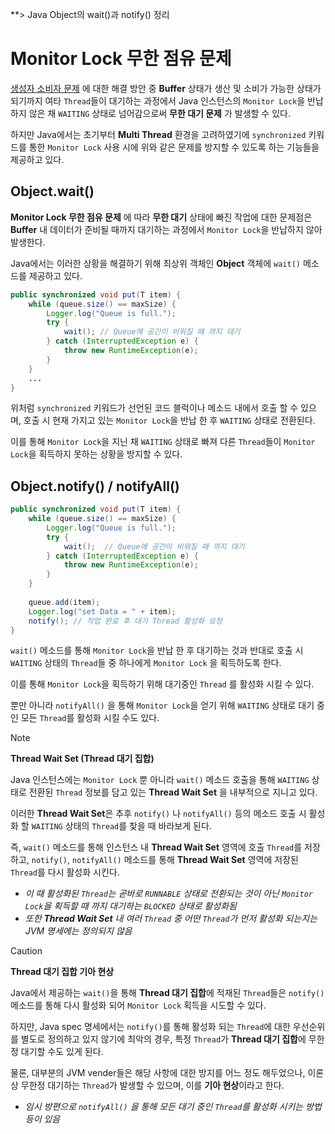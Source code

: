 **> Java Object의 wait()과 notify() 정리

# Monitor Lock 무한 점유 문제
[생성자 소비자 문제](13.%20Producer%20and%20Consumer%20Issue.md) 에 대한 해결 방안 중 **Buffer** 상태가 생산 및 소비가 가능한 상태가 되기까지 여타 `Thread`들이 대기하는 과정에서 Java 인스턴스의 `Monitor Lock`을 반납하지 않은 채 `WAITING` 상태로 넘어감으로써 **무한 대기 문제** 가 발생할 수 있다.

하지만 Java에서는 초기부터 **Multi Thread** 환경을 고려하였기에 `synchronized` 키워드를 통한 `Monitor Lock` 사용 시에 위와 같은 문제를 방지할 수 있도록 하는 기능들을 제공하고 있다.

## Object.wait()
**Monitor Lock 무한 점유 문제** 에 따라 **무한 대기** 상태에 빠진 작업에 대한 문제점은 **Buffer** 내 데이터가 준비될 때까지 대기하는 과정에서 `Monitor Lock`을 반납하지 않아 발생한다.

Java에서는 이러한 상황을 해결하기 위해 최상위 객체인 **Object** 객체에 `wait()` 메소드를 제공하고 있다.

```java
public synchronized void put(T item) {  
    while (queue.size() == maxSize) {  
        Logger.log("Queue is full.");  
        try {  
            wait(); // Queue에 공간이 비워질 때 까지 대기
        } catch (InterruptedException e) {  
            throw new RuntimeException(e);  
        }  
    }  
	...
}
```

위처럼 `synchronized` 키워드가 선언된 코드 블럭이나 메소드 내에서 호출 할 수 있으며, 호출 시 현재 가지고 있는 `Monitor Lock`을 반납 한 후 `WAITING` 상태로 전환된다.

이를 통해 `Monitor Lock`을 지닌 채 `WAITING` 상태로 빠져 다른 `Thread`들이 `Monitor Lock`을 획득하지 못하는 상황을 방지할 수 있다.

## Object.notify() / notifyAll()

```java
public synchronized void put(T item) {  
    while (queue.size() == maxSize) {  
        Logger.log("Queue is full.");  
        try {  
            wait();  // Queue에 공간이 비워질 때 까지 대기
        } catch (InterruptedException e) {  
            throw new RuntimeException(e);  
        }  
    }  
  
    queue.add(item);
    Logger.log("set Data = " + item);  
    notify(); // 작업 완료 후 대기 Thread 활성화 요청
}
```
`wait()` 메소드를 통해 `Monitor Lock`을 반납 한 후 대기하는 것과 반대로 호출 시 `WAITING` 상태의 `Thread`들 중 하나에게 `Monitor Lock` 을 획득하도록 한다.

이를 통해 `Monitor Lock`을 획득하기 위해 대기중인 `Thread` 를 활성화 시킬 수 있다.

뿐만 아니라 `notifyAll()` 을 통해 `Monitor Lock`을 얻기 위해 `WAITING` 상태로 대기 중인 모든 `Thread`를 활성화 시킬 수도 있다.

> [!NOTE]
> **Thread Wait Set (Thread 대기 집합)**
> 
> Java 인스턴스에는 `Monitor Lock` 뿐 아니라 `wait()` 메소드 호출을 통해 `WAITING` 상태로 전환된 `Thread` 정보를 담고 있는 **Thread Wait Set** 을 내부적으로 지니고 있다.
> 
> 이러한 **Thread Wait Set**은 추후 `notify()` 나 `notifyAll()` 등의 메소드 호출 시 활성화 할 `WAITING` 상태의 `Thread`를 찾을 때 바라보게 된다.
> 
> 즉, `wait()` 메소드를 통해 인스턴스 내 **Thread Wait Set** 영역에 호출 `Thread`를 저장하고, `notify()`, `notifyAll()` 메소드를 통해 **Thread Wait Set** 영역에 저장된 `Thread`를 다시 활성화 시킨다.
> - *이 때 활성화된 `Thread`는 곧바로 `RUNNABLE` 상태로 전환되는 것이 아닌 `Monitor Lock`을 획득할 때 까지 대기하는 `BLOCKED` 상태로 활성화됨*
> - *또한 **Thread Wait Set** 내 여러 `Thread` 중 어떤 `Thread`가 먼저 활성화 되는지는 JVM 명세에는 정의되지 않음*

> [!CAUTION]
> **Thread 대기 집합 기아 현상**
> 
> Java에서 제공하는 `wait()`을 통해 **Thread 대기 집합**에 적재된 `Thread`들은 `notify()` 메소드를 통해 다시 활성화 되어 `Monitor Lock` 획득을 시도할 수 있다.
> 
> 하지만, Java spec 명세에서는 `notify()`를 통해 활성화 되는 `Thread`에 대한 우선순위를 별도로 정의하고 있지 않기에 최악의 경우, 특정 `Thread`가 **Thread 대기 집합**에 무한정 대기할 수도 있게 된다.
> 
> 물론, 대부분의 JVM vender들은 해당 사항에 대한 방지를 어느 정도 해두었으나, 이론 상 무한정 대기하는 `Thread`가 발생할 수 있으며, 이를 **기아 현상**이라고 한다.
> 
> - *임시 방편으로 `notifyAll()` 을 통해 모든 대기 중인 `Thread`를 활성화 시키는 방법 등이 있음*
